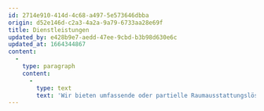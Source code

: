 ```yaml
---
id: 2714e910-414d-4c68-a497-5e573646dbba
origin: d52e146d-c2a3-4a2a-9a79-6733aa28e69f
title: Dienstleistungen
updated_by: e428b9e7-aedd-47ee-9cbd-b3b98d630e6c
updated_at: 1664344867
content:
  -
    type: paragraph
    content:
      -
        type: text
        text: 'Wir bieten umfassende oder partielle Raumausstattungslösungen an: von dem Ideenkonzept über die Fertigung bis hin zur Montage in Ihrem Wohnhaus, Geschäftsgebäude, Hotel oder Schiff.'
---
```

